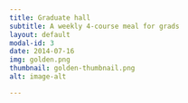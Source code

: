 ```yaml
---
title: Graduate hall
subtitle: A weekly 4-course meal for grads
layout: default
modal-id: 3
date: 2014-07-16
img: golden.png
thumbnail: golden-thumbnail.png
alt: image-alt

---
```

